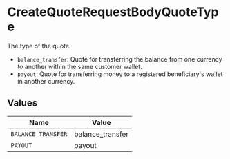 # CreateQuoteRequestBodyQuoteType

The type of the quote.
  * `balance_transfer`: Quote for transferring the balance from one currency to another within the same customer wallet.
  * `payout`: Quote for transferring money to a registered beneficiary's wallet in another currency.



## Values

| Name               | Value              |
| ------------------ | ------------------ |
| `BALANCE_TRANSFER` | balance_transfer   |
| `PAYOUT`           | payout             |